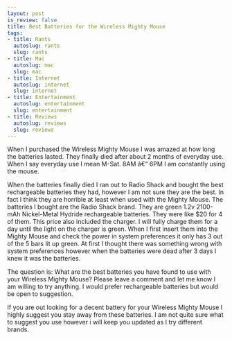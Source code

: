 ```yaml
--- 
layout: post
is_review: false
title: Best Batteries for the Wireless Mighty Mouse
tags: 
- title: Rants
  autoslug: rants
  slug: rants
- title: Mac
  autoslug: mac
  slug: mac
- title: Internet
  autoslug: internet
  slug: internet
- title: Entertainment
  autoslug: entertainment
  slug: entertainment
- title: Reviews
  autoslug: reviews
  slug: reviews
---
```


When I purchased the Wireless Mighty Mouse I was amazed at how long the batteries lasted.  They finally died after about 2 months of everyday use.  When I say everyday use I mean M-Sat. 8AM â€“ 6PM I am constantly using the mouse.

When the batteries finally died I ran out to Radio Shack and bought the best rechargeable batteries they had, however I am not sure they are the best.  In fact I think they are horrible at least when used with the Mighty Mouse.  The batteries I bought are the Radio Shack brand.  They are green 1.2v 2100-mAh Nickel-Metal Hydride rechargeable batteries.  They were like $20 for 4 of them. This price also included the charger.  I will fully charge them for a day until the light on the charger is green.  When I first insert them into the Mighty Mouse and check the power in system preferences it only has 3 out of the 5 bars lit up green.  At first I thought there was something wrong with system preferences however when the batteries were dead after 3 days I knew it was the batteries.

The question is: What are the best batteries you have found to use with your Wireless Mighty Mouse?  Please leave a comment and let me know I am willing to try anything.  I would prefer rechargeable batteries but would be open to suggestion.

If you are out looking for a decent battery for your Wireless Mighty Mouse I highly suggest you stay away from these batteries.  I am not quite sure what to suggest you use however i will keep you updated as I try different brands.
